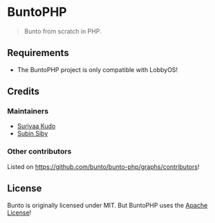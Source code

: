 # BuntoPHP
> Bunto from scratch in PHP.

## Requirements
 - The BuntoPHP project is only compatible with LobbyOS!

## Credits
### Maintainers
 - [Suriyaa Kudo](SuriyaaKudoIsc@users.noreply.github.com)
 - [Subin Siby](http://subinsb.com/)

### Other contributors
Listed on https://github.com/bunto/bunto-php/graphs/contributors!

## License
Bunto is originally licensed under MIT. But BuntoPHP uses the [Apache License](https://github.com/bunto/bunto-php/blob/master/LICENSE)!
